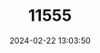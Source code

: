 ---
title: "11555"
category: "Lepidochrysops wykehami"
draft: false
date: 2024-02-22 13:03:50
languages:
  Afrikaans: ["Wykeham-se-bloutjie"]
  English: ["Wykeham's Blue"]
---